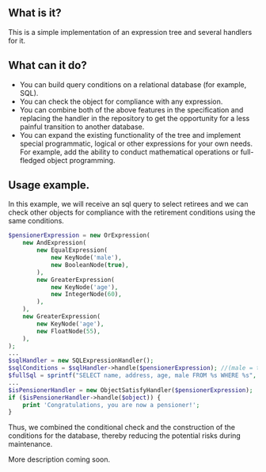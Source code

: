 What is it?
-
This is a simple implementation of an expression tree and several handlers for it. 

What can it do?
-
- You can build query conditions on a relational database (for example, SQL).
- You can check the object for compliance with any expression.
- You can combine both of the above features in the specification and replacing the handler in the repository to get the opportunity for a less painful transition to another database.
- You can expand the existing functionality of the tree and implement special programmatic, logical or other expressions for your own needs. For example, add the ability to conduct mathematical operations or full-fledged object programming.

Usage example.
-
In this example, we will receive an sql query to select retirees and we can check other objects for compliance with the retirement conditions using the same conditions.
```php
$pensionerExpression = new OrExpression(
    new AndExpression(
        new EqualExpression(
            new KeyNode('male'),
            new BooleanNode(true),
        ),
        new GreaterExpression(
            new KeyNode('age'),
            new IntegerNode(60),
        ),
    ),
    new GreaterExpression(
        new KeyNode('age'),
        new FloatNode(55),
    ),
);
...
$sqlHandler = new SQLExpressionHandler();
$sqlConditions = $sqlHandler->handle($pensionerExpression); //(male = true AND age > 60) OR age > 55
$fullSql = sprintf("SELECT name, address, age, male FROM %s WHERE %s", $tableName, $sqlConditions);
...
$isPensionerHandler = new ObjectSatisfyHandler($pensionerExpression);
if ($isPensionerHandler->handle($object)) { 
    print 'Congratulations, you are now a pensioner!';
}
```
Thus, we combined the conditional check and the construction of the conditions for the database, thereby reducing the potential risks during maintenance.

More description coming soon.